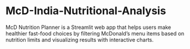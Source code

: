 # McD-India-Nutritional-Analysis
McD Nutrition Planner is a Streamlit web app that helps users make healthier fast-food choices by filtering McDonald’s menu items based on nutrition limits and visualizing results with interactive charts.
